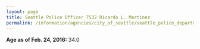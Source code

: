 ```yaml
---
layout: page
title: Seattle Police Officer 7532 Ricardo L. Martinez
permalink: /information/agencies/city_of_seattle/seattle_police_department/copbook/7532/
---
```


**Age as of Feb. 24, 2016:** 34.0
